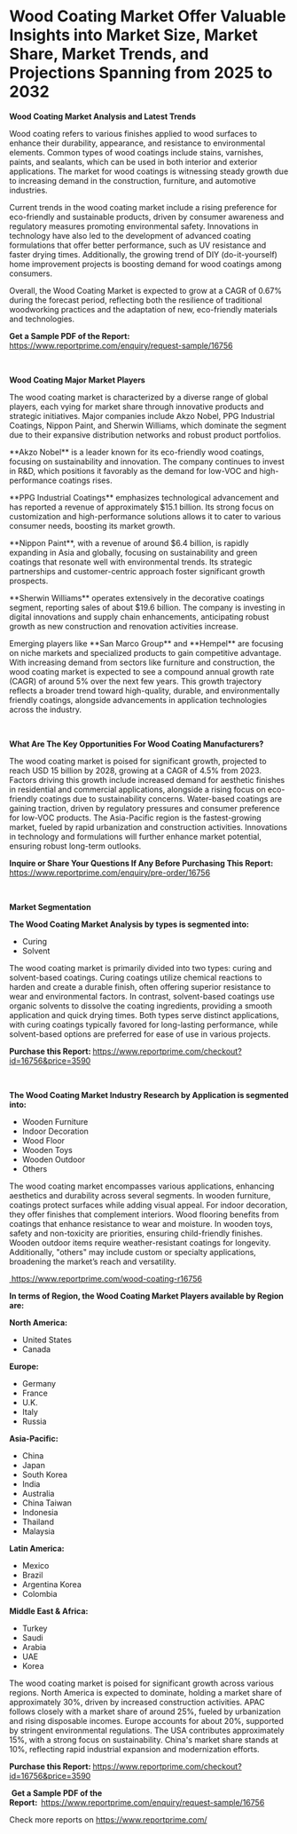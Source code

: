 <p><h1>Wood Coating Market Offer Valuable Insights into Market Size, Market Share, Market Trends, and Projections Spanning from 2025 to 2032</h1></p><p><strong>Wood Coating Market Analysis and Latest Trends</strong></p>
<p><p>Wood coating refers to various finishes applied to wood surfaces to enhance their durability, appearance, and resistance to environmental elements. Common types of wood coatings include stains, varnishes, paints, and sealants, which can be used in both interior and exterior applications. The market for wood coatings is witnessing steady growth due to increasing demand in the construction, furniture, and automotive industries. </p><p>Current trends in the wood coating market include a rising preference for eco-friendly and sustainable products, driven by consumer awareness and regulatory measures promoting environmental safety. Innovations in technology have also led to the development of advanced coating formulations that offer better performance, such as UV resistance and faster drying times. Additionally, the growing trend of DIY (do-it-yourself) home improvement projects is boosting demand for wood coatings among consumers. </p><p>Overall, the Wood Coating Market is expected to grow at a CAGR of 0.67% during the forecast period, reflecting both the resilience of traditional woodworking practices and the adaptation of new, eco-friendly materials and technologies.</p></p>
<p><strong>Get a Sample PDF of the Report:&nbsp;</strong> <a href="https://www.reportprime.com/enquiry/request-sample/16756?utm_campaign=2230&utm_medium=2&utm_source=Github&utm_content=ia&utm_term=18032025&utm_id=wood-coating">https://www.reportprime.com/enquiry/request-sample/16756</a></p>
<p>&nbsp;</p>
<p><strong>Wood Coating Major Market Players</strong></p>
<p><p>The wood coating market is characterized by a diverse range of global players, each vying for market share through innovative products and strategic initiatives. Major companies include Akzo Nobel, PPG Industrial Coatings, Nippon Paint, and Sherwin Williams, which dominate the segment due to their expansive distribution networks and robust product portfolios.</p><p>**Akzo Nobel** is a leader known for its eco-friendly wood coatings, focusing on sustainability and innovation. The company continues to invest in R&D, which positions it favorably as the demand for low-VOC and high-performance coatings rises.</p><p>**PPG Industrial Coatings** emphasizes technological advancement and has reported a revenue of approximately $15.1 billion. Its strong focus on customization and high-performance solutions allows it to cater to various consumer needs, boosting its market growth.</p><p>**Nippon Paint**, with a revenue of around $6.4 billion, is rapidly expanding in Asia and globally, focusing on sustainability and green coatings that resonate well with environmental trends. Its strategic partnerships and customer-centric approach foster significant growth prospects.</p><p>**Sherwin Williams** operates extensively in the decorative coatings segment, reporting sales of about $19.6 billion. The company is investing in digital innovations and supply chain enhancements, anticipating robust growth as new construction and renovation activities increase.</p><p>Emerging players like **San Marco Group** and **Hempel** are focusing on niche markets and specialized products to gain competitive advantage. With increasing demand from sectors like furniture and construction, the wood coating market is expected to see a compound annual growth rate (CAGR) of around 5% over the next few years. This growth trajectory reflects a broader trend toward high-quality, durable, and environmentally friendly coatings, alongside advancements in application technologies across the industry.</p></p>
<p>&nbsp;</p>
<p><strong>What Are The Key Opportunities For Wood Coating Manufacturers?</strong></p>
<p><p>The wood coating market is poised for significant growth, projected to reach USD 15 billion by 2028, growing at a CAGR of 4.5% from 2023. Factors driving this growth include increased demand for aesthetic finishes in residential and commercial applications, alongside a rising focus on eco-friendly coatings due to sustainability concerns. Water-based coatings are gaining traction, driven by regulatory pressures and consumer preference for low-VOC products. The Asia-Pacific region is the fastest-growing market, fueled by rapid urbanization and construction activities. Innovations in technology and formulations will further enhance market potential, ensuring robust long-term outlooks.</p></p>
<p><strong>Inquire or Share Your Questions If Any Before Purchasing This Report:</strong> <a href="https://www.reportprime.com/enquiry/pre-order/16756?utm_campaign=2230&utm_medium=2&utm_source=Github&utm_content=ia&utm_term=18032025&utm_id=wood-coating">https://www.reportprime.com/enquiry/pre-order/16756</a></p>
<p>&nbsp;</p>
<p><strong>Market Segmentation</strong></p>
<p><strong>The Wood Coating Market Analysis by types is segmented into:</strong></p>
<p><ul><li>Curing</li><li>Solvent</li></ul></p>
<p><p>The wood coating market is primarily divided into two types: curing and solvent-based coatings. Curing coatings utilize chemical reactions to harden and create a durable finish, often offering superior resistance to wear and environmental factors. In contrast, solvent-based coatings use organic solvents to dissolve the coating ingredients, providing a smooth application and quick drying times. Both types serve distinct applications, with curing coatings typically favored for long-lasting performance, while solvent-based options are preferred for ease of use in various projects.</p></p>
<p><strong>Purchase this Report:&nbsp;</strong><a href="https://www.reportprime.com/checkout?id=16756&price=3590&utm_campaign=2230&utm_medium=2&utm_source=Github&utm_content=ia&utm_term=18032025&utm_id=wood-coating">https://www.reportprime.com/checkout?id=16756&price=3590</a></p>
<p>&nbsp;</p>
<p><strong>The Wood Coating Market Industry Research by Application is segmented into:</strong></p>
<p><ul><li>Wooden Furniture</li><li>Indoor Decoration</li><li>Wood Floor</li><li>Wooden Toys</li><li>Wooden Outdoor</li><li>Others</li></ul></p>
<p><p>The wood coating market encompasses various applications, enhancing aesthetics and durability across several segments. In wooden furniture, coatings protect surfaces while adding visual appeal. For indoor decoration, they offer finishes that complement interiors. Wood flooring benefits from coatings that enhance resistance to wear and moisture. In wooden toys, safety and non-toxicity are priorities, ensuring child-friendly finishes. Wooden outdoor items require weather-resistant coatings for longevity. Additionally, "others" may include custom or specialty applications, broadening the market’s reach and versatility.</p></p>
<p><a href="https://www.reportprime.com/wood-coating-r16756?utm_campaign=2230&utm_medium=2&utm_source=Github&utm_content=ia&utm_term=18032025&utm_id=wood-coating">&nbsp;https://www.reportprime.com/wood-coating-r16756</a></p>
<p><strong>In terms of Region, the Wood Coating Market Players available by Region are:</strong></p>
<p>
    <p> <strong> North America: </strong>
        <ul>
            <li>United States</li>
            <li>Canada</li>
        </ul>
        </p> 
    <p> <strong> Europe: </strong>
        <ul>
            <li>Germany</li>
            <li>France</li>
            <li>U.K.</li>
            <li>Italy</li>
            <li>Russia</li>
        </ul>
        </p> 
    <p> <strong> Asia-Pacific: </strong>
        <ul>
            <li>China</li>
            <li>Japan</li>
            <li>South Korea</li>
            <li>India</li>
            <li>Australia</li>
            <li>China Taiwan</li>
            <li>Indonesia</li>
            <li>Thailand</li>
            <li>Malaysia</li>
        </ul>
        </p> 
    <p> <strong> Latin America: </strong>
        <ul>
            <li>Mexico</li>
            <li>Brazil</li>
            <li>Argentina Korea</li>
            <li>Colombia</li>
        </ul>
        </p> 
    <p> <strong> Middle East & Africa: </strong>
        <ul>
            <li>Turkey</li>
            <li>Saudi</li>
            <li>Arabia</li>
            <li>UAE</li>
            <li>Korea</li>
        </ul>
    </p>
    </p>
<p><p>The wood coating market is poised for significant growth across various regions. North America is expected to dominate, holding a market share of approximately 30%, driven by increased construction activities. APAC follows closely with a market share of around 25%, fueled by urbanization and rising disposable incomes. Europe accounts for about 20%, supported by stringent environmental regulations. The USA contributes approximately 15%, with a strong focus on sustainability. China's market share stands at 10%, reflecting rapid industrial expansion and modernization efforts.</p></p>
<p><strong>Purchase this Report: </strong><a href="https://www.reportprime.com/checkout?id=16756&price=3590&utm_campaign=2230&utm_medium=2&utm_source=Github&utm_content=ia&utm_term=18032025&utm_id=wood-coating">https://www.reportprime.com/checkout?id=16756&price=3590</a></p>
<p>&nbsp;<strong>Get a Sample PDF of the Report:&nbsp;&nbsp;</strong><a href="https://www.reportprime.com/enquiry/request-sample/16756?utm_campaign=2230&utm_medium=2&utm_source=Github&utm_content=ia&utm_term=18032025&utm_id=wood-coating">https://www.reportprime.com/enquiry/request-sample/16756</a></p>
<p><strong></strong></p>
<p>Check more reports on <a href="https://www.reportprime.com/?utm_campaign=2230&utm_medium=2&utm_source=Github&utm_content=ia&utm_term=18032025&utm_id=wood-coating">https://www.reportprime.com/</a></p>